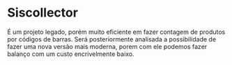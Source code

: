 # Siscollector
É um projeto legado, porém muito eficiente em fazer contagem de produtos por códigos de barras.
Será posteriormente analisada a possibilidade de fazer uma nova versão mais moderna, porem com ele
podemos fazer balanço com um custo encrivelmente baixo.
